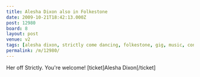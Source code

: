 ```yaml
---
title: Alesha Dixon also in Folkestone
date: 2009-10-21T18:42:13.000Z
post: 12980
board: 8
layout: post
venue: v2
tags: [alesha dixon, strictly come dancing, folkestone, gig, music, concert, alesha dixon tickets]
permalink: /m/12980/
---
```

Her off Strictly. You're welcome!
[ticket]Alesha Dixon[/ticket]
